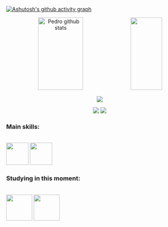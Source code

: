 [![Ashutosh's github activity graph](https://github-readme-activity-graph.vercel.app/graph?username=PedroLuisDionisioFraga&theme=github-compact)](https://github.com/ashutosh00710/github-readme-activity-graph)


<div align="center">  
  <img width="49%" height="195px" src="https://github-readme-stats.vercel.app/api?username=PedroLuisDionisioFraga&show_icons=true&count_private=true&hide_border=true&title_color=ff4d00&icon_color=00008B&text_color=c9d1d9&bg_color=0d1117" alt="Pedro github stats" /> 
  <img width="41%" height="195px" src="https://github-readme-stats.vercel.app/api/top-langs/?username=PedroLuisDionisioFraga&layout=compact&hide_border=true&title_color=ff4d00&count_private=true&text_color=c9d1d9&bg_color=0d1117" />
</div>

<p align="center">
  <img src="https://github-profile-trophy.vercel.app/?username=PedroLuisDionisioFraga&theme=onestar&row=2&no-bg=true&column=3&margin-w=15&margin-h=15&count_private=true" />
</p>

<div align="center"> <!--
  <a href="https://instagram.com/pedro_dionisio49" target="_blank"><img src="https://img.shields.io/badge/-Instagram-%23E4405F?style=for-the- badge&logo=instagram&logoColor=white"</a> -->
  <a href = "mailto:pedrodfraga@hotmail.com"> <img src="https://img.shields.io/badge/-Email-%23333?style=for-the-badge&logo=gmail&logoColor=white" target="_blank"></a>
  <a href = "https://www.linkedin.com/in/pedro-luis-810a08213"> <img src="https://img.shields.io/badge/LinkedIn-0077B5?style=for-the-badge&logo=linkedin&logoColor=white" target="_blank"></a>
 </div>
 
### Main skills:
<div style="display: inline_block"><br>
  <img src="https://cdn.jsdelivr.net/gh/devicons/devicon/icons/cplusplus/cplusplus-original.svg" width="60" heignt="60"/>  <img src="https://cdn.jsdelivr.net/gh/devicons/devicon/icons/python/python-original-wordmark.svg" width="60" heignt="60"/>
 </div>

### Studying in this moment:
<div style="display: inline_block"><br>
  <img src="https://cdn.jsdelivr.net/gh/devicons/devicon/icons/dart/dart-original-wordmark.svg" width="70" heignt="70"padding="20"/>   <img src="https://cdn.jsdelivr.net/gh/devicons/devicon/icons/java/java-original-wordmark.svg" width="70" heignt="70"/>
</div>
<!--
<div align="center">
<br><p align="centre"><b>Visitors Count</b></p>  
<p align="center"><img align="center" src="https://profile-counter.glitch.me/{PedroLuisDionisioFraga}/count.svg" /></p> 
<br>
</div>-->
